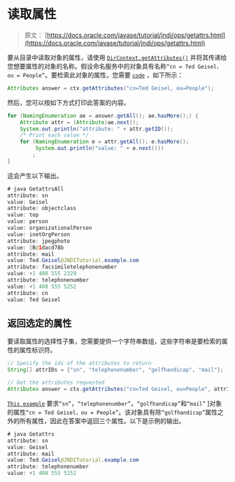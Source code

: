 # 读取属性

> 原文： [https://docs.oracle.com/javase/tutorial/jndi/ops/getattrs.html](https://docs.oracle.com/javase/tutorial/jndi/ops/getattrs.html)

要从目录中读取对象的属性，请使用 [`DirContext.getAttributes()`](https://docs.oracle.com/javase/8/docs/api/javax/naming/directory/DirContext.html#getAttributes-javax.naming.Name-) 并将其传递给您想要属性的对象的名称。假设命名服务中的对象具有名称`“cn = Ted Geisel，ou = People”`。要检索此对象的属性，您需要 [`code`](examples/GetAllAttrs.java) ，如下所示：

```java
Attributes answer = ctx.getAttributes("cn=Ted Geisel, ou=People");

```

然后，您可以按如下方式打印此答案的内容。

```java
for (NamingEnumeration ae = answer.getAll(); ae.hasMore();) {
    Attribute attr = (Attribute)ae.next();
    System.out.println("attribute: " + attr.getID());
    /* Print each value */
    for (NamingEnumeration e = attr.getAll(); e.hasMore();
         System.out.println("value: " + e.next()))
        ;
}

```

这会产生以下输出。

```java
# java GetattrsAll
attribute: sn
value: Geisel
attribute: objectclass
value: top
value: person
value: organizationalPerson
value: inetOrgPerson
attribute: jpegphoto
value: [B@1dacd78b
attribute: mail
value: Ted.Geisel@JNDITutorial.example.com
attribute: facsimiletelephonenumber
value: +1 408 555 2329
attribute: telephonenumber
value: +1 408 555 5252
attribute: cn
value: Ted Geisel

```

## 返回选定的属性

要读取属性的选择性子集，您需要提供一个字符串数组，这些字符串是要检索的属性的属性标识符。

```java
// Specify the ids of the attributes to return
String[] attrIDs = {"sn", "telephonenumber", "golfhandicap", "mail"};

// Get the attributes requested
Attributes answer = ctx.getAttributes("cn=Ted Geisel, ou=People", attrIDs);

```

[`This example`](examples/GetAllAttrs.java) 要求`“sn”`，`“telephonenumber”`，`“golfhandicap”`和`“mail”` ]对象的属性`“cn = Ted Geisel，ou = People”`。该对象具有除`“golfhandicap”`属性之外的所有属性，因此在答案中返回三个属性。以下是示例的输出。

```java
# java Getattrs
attribute: sn
value: Geisel
attribute: mail
value: Ted.Geisel@JNDITutorial.example.com
attribute: telephonenumber
value: +1 408 555 5252

```